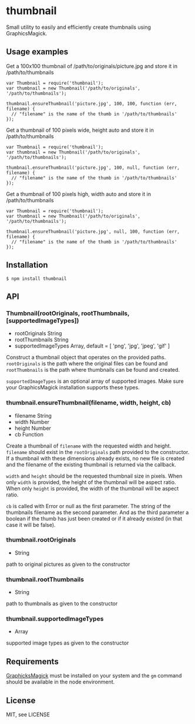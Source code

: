 # thumbnail

Small utility to easily and efficiently create thumbnails using GraphicsMagick.

## Usage examples

Get a 100x100 thumbnail of /path/to/originals/picture.jpg and store it in /path/to/thumbnails

    var Thumbnail = require('thumbnail');
    var thumbnail = new Thumbnail('/path/to/originals', '/path/to/thumbnails');

    thumbnail.ensureThumbnail('picture.jpg', 100, 100, function (err, filename) {
      // "filename" is the name of the thumb in '/path/to/thumbnails'
    });

Get a thumbnail of 100 pixels wide, height auto and store it in /path/to/thumbnails

    var Thumbnail = require('thumbnail');
    var thumbnail = new Thumbnail('/path/to/originals', '/path/to/thumbnails');

    thumbnail.ensureThumbnail('picture.jpg', 100, null, function (err, filename) {
      // "filename" is the name of the thumb in '/path/to/thumbnails'
    });

Get a thumbnail of 100 pixels high, width auto and store it in /path/to/thumbnails

    var Thumbnail = require('thumbnail');
    var thumbnail = new Thumbnail('/path/to/originals', '/path/to/thumbnails');

    thumbnail.ensureThumbnail('picture.jpg', null, 100, function (err, filename) {
      // "filename" is the name of the thumb in '/path/to/thumbnails'
    });

## Installation

    $ npm install thumbnail

## API

### Thumbnail(rootOriginals, rootThumbnails, [supportedImageTypes])
* rootOriginals String
* rootThumbnails String
* supportedImageTypes Array, default = [ 'png', 'jpg', 'jpeg', 'gif' ]

Construct a thumbnail object that operates on the provided paths. `rootOriginals` is the path where the original
files can be found and `rootThumbnails` is the path where thumbnails can be found and created.

`supportedImageTypes` is an optional array of supported images. Make sure your GraphicsMagick installation supports these types.

### thumbnail.ensureThumbnail(filename, width, height, cb)
* filename String
* width Number
* height Number
* cb Function

Create a thumbnail of `filename` with the requested width and height. `filename` should exist
in the `rootOriginals` path provided to the constructor. If a thumbnail with these
dimensions already exists, no new file is created and the filename of the existing thumbnail
is returned via the callback.

`width` and `height` should be the requested thumbnail size in pixels. When only `width` is provided, the height of the thumbnail
will be aspect ratio. When only `height` is provided, the width of the thumbnail will be aspect ratio.

`cb` is called with Error or null as the first parameter. The string of the thumbnails filename
as the second parameter. And as the third parameter a boolean if the thumb has just been created
or if it already existed (in that case it will be false).

### thumbnail.rootOriginals
* String

path to original pictures as given to the constructor

### thumbnail.rootThumbnails
* String

path to thumbnails as given to the constructor

### thumbnail.supportedImageTypes
* Array

supported image types as given to the constructor

## Requirements

[GraphicksMagick](http://www.graphicsmagick.org/) must be installed on your system and the `gm` command should be available in the node environment. 

## License

MIT, see LICENSE
